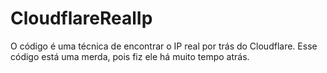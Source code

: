 # CloudflareRealIp
O código é uma técnica de encontrar o IP real por trás do Cloudflare. Esse código está uma merda, pois fiz ele há muito tempo atrás. 
